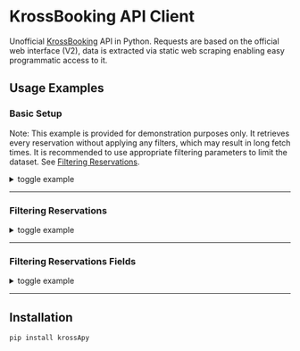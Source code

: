 # KrossBooking API Client

Unofficial [KrossBooking](https://www.krossbooking.com/) API in Python. Requests are based on the official web interface (V2), data is extracted via static web scraping enabling easy programmatic access to it.

## Usage Examples
### Basic Setup
Note: This example is provided for demonstration purposes only. It retrieves every reservation without applying any filters, which may result in long fetch times. It is recommended to use appropriate filtering parameters to limit the dataset. See [Filtering Reservations](#filtering-reservations).

<details>
<summary>toggle example</summary>

```python
from krossApy import KrossAPI

with KrossAPI("hotel_id") as api:
    api.login("username", "password")
    reservations = api.get_reservations()

print(reservations)
```
### Output
Note: Default fields are used when none are specified. See [Filtering Reservations Fields](#filtering-reservations-fields).
```json
[
    {
        "code": "1234/5678",
        "channel": "Booking.com",
        "arrival": "01/01/2025",
        "departure": "02/01/2025",
        "guest_portal_link": "https://guestportallink",
        "email": "jhon@doe.com",
        "telephone": "1234567890"
    },
    ...
]
```
    
</details>

---
### Filtering Reservations
<details>
    <summary>toggle example</summary>

```python
from krossApy import KrossAPI, Fields, build_filter, Reservations
from datetime import datetime

with KrossAPI("hotel_id") as api:

    api.login("username", "password")

    today = datetime.now().strftime("%d/%m/%Y")
    filter = build_filter(field=Fields.ARRIVAL, condition=">=", value=today)
    filters = [filter]

    reservations: Reservations = api.get_reservations(filters = filters)

print(reservations)
```
    
</details>

--- 
### Filtering Reservations Fields
<details>
    <summary>toggle example</summary>

```python
from krossApy import KrossAPI, Fields, build_filter, Reservations

with KrossAPI("hotel_id") as api:
    api.login("username", "password")

    reservations: Reservations = api.get_reservations(
        fields = [
            Fields.CODE,
            Fields.TELEPHONE,
        ]
    )

print(reservations)
```
### Output
```json
[
    {
        "code": "1234/5678",
        "telephone": "1234567890"
    },
    ...
]
```
    
</details>

---
## Installation

```bash
pip install krossApy
```